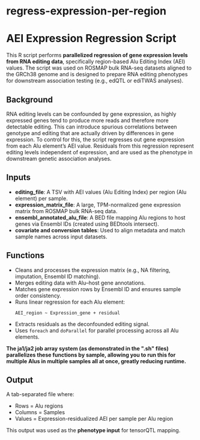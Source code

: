 # regress-expression-per-region

# AEI Expression Regression Script

This R script performs **parallelized regression of gene expression levels from RNA editing data**, specifically region-based Alu Editing Index (AEI) values. The script was used on ROSMAP bulk RNA-seq datasets aligned to the GRCh38 genome and is designed to prepare RNA editing phenotypes for downstream association testing (e.g., edQTL or ediTWAS analyses).

## Background

RNA editing levels can be confounded by gene expression, as highly expressed genes tend to produce more reads and therefore more detectable editing. This can introduce spurious correlations between genotype and editing that are actually driven by differences in gene expression. To control for this, the script regresses out gene expression from each Alu element’s AEI value. Residuals from this regression represent editing levels independent of expression, and are used as the phenotype in downstream genetic association analyses.

## Inputs

- **editing_file**: A TSV with AEI values (Alu Editing Index) per region (Alu element) per sample.
- **expression_matrix_file**: A large, TPM-normalized gene expression matrix from ROSMAP bulk RNA-seq data.
- **ensembl_annotated_alu_file**: A BED file mapping Alu regions to host genes via Ensembl IDs (created using BEDtools intersect).
- **covariate and conversion tables**: Used to align metadata and match sample names across input datasets.

## Functions

- Cleans and processes the expression matrix (e.g., NA filtering, imputation, Ensembl ID matching).
- Merges editing data with Alu–host gene annotations.
- Matches gene expression rows by Ensembl ID and ensures sample order consistency.
- Runs linear regression for each Alu element:
  ```
  AEI_region ~ Expression_gene + residual
  ```
- Extracts residuals as the deconfounded editing signal.
- Uses `foreach` and `doParallel` for parallel processing across all Alu elements.

**The ja1/ja2 job array system (as demonstrated in the ".sh" files) parallelizes these functions by sample, allowing you to run this for multiple Alus in multiple samples all at once, greatly reducing runtime.**

## Output

A tab-separated file where:
- Rows = Alu regions
- Columns = Samples
- Values = Expression-residualized AEI per sample per Alu region

This output was used as the **phenotype input** for tensorQTL mapping.
